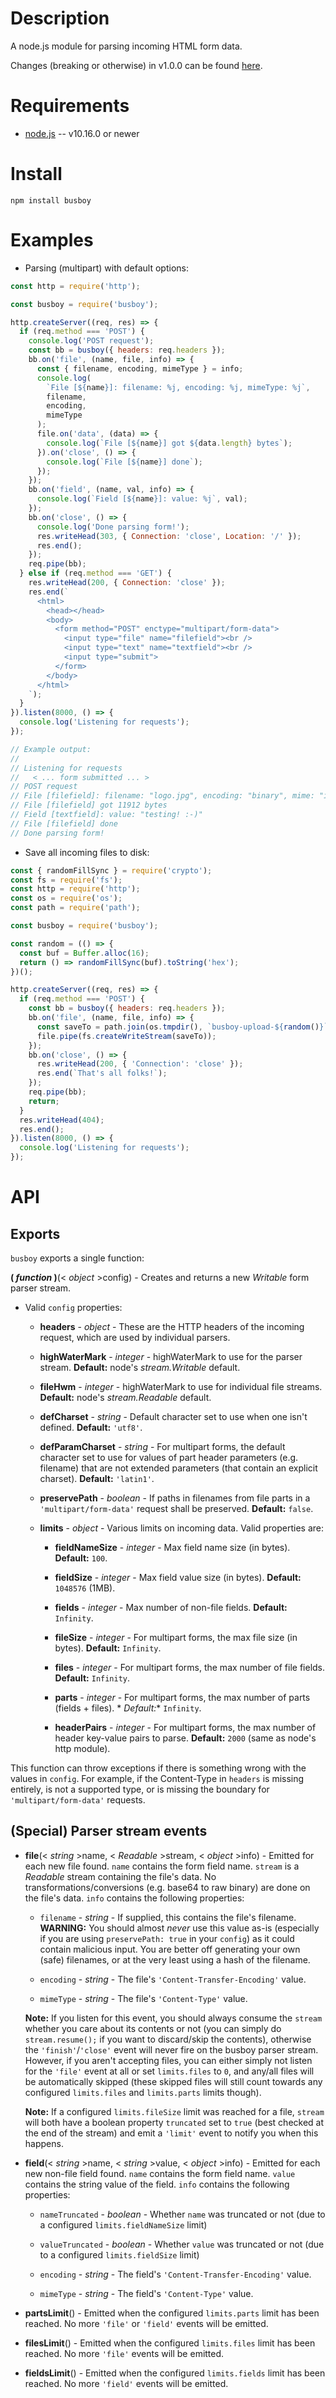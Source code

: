 # Description

A node.js module for parsing incoming HTML form data.

Changes (breaking or otherwise) in v1.0.0 can be
found [here](https://github.com/mscdex/busboy/issues/266).

# Requirements

* [node.js](http://nodejs.org/) -- v10.16.0 or newer

# Install

    npm install busboy

# Examples

* Parsing (multipart) with default options:

```js
const http = require('http');

const busboy = require('busboy');

http.createServer((req, res) => {
  if (req.method === 'POST') {
    console.log('POST request');
    const bb = busboy({ headers: req.headers });
    bb.on('file', (name, file, info) => {
      const { filename, encoding, mimeType } = info;
      console.log(
        `File [${name}]: filename: %j, encoding: %j, mimeType: %j`,
        filename,
        encoding,
        mimeType
      );
      file.on('data', (data) => {
        console.log(`File [${name}] got ${data.length} bytes`);
      }).on('close', () => {
        console.log(`File [${name}] done`);
      });
    });
    bb.on('field', (name, val, info) => {
      console.log(`Field [${name}]: value: %j`, val);
    });
    bb.on('close', () => {
      console.log('Done parsing form!');
      res.writeHead(303, { Connection: 'close', Location: '/' });
      res.end();
    });
    req.pipe(bb);
  } else if (req.method === 'GET') {
    res.writeHead(200, { Connection: 'close' });
    res.end(`
      <html>
        <head></head>
        <body>
          <form method="POST" enctype="multipart/form-data">
            <input type="file" name="filefield"><br />
            <input type="text" name="textfield"><br />
            <input type="submit">
          </form>
        </body>
      </html>
    `);
  }
}).listen(8000, () => {
  console.log('Listening for requests');
});

// Example output:
//
// Listening for requests
//   < ... form submitted ... >
// POST request
// File [filefield]: filename: "logo.jpg", encoding: "binary", mime: "image/jpeg"
// File [filefield] got 11912 bytes
// Field [textfield]: value: "testing! :-)"
// File [filefield] done
// Done parsing form!
```

* Save all incoming files to disk:

```js
const { randomFillSync } = require('crypto');
const fs = require('fs');
const http = require('http');
const os = require('os');
const path = require('path');

const busboy = require('busboy');

const random = (() => {
  const buf = Buffer.alloc(16);
  return () => randomFillSync(buf).toString('hex');
})();

http.createServer((req, res) => {
  if (req.method === 'POST') {
    const bb = busboy({ headers: req.headers });
    bb.on('file', (name, file, info) => {
      const saveTo = path.join(os.tmpdir(), `busboy-upload-${random()}`);
      file.pipe(fs.createWriteStream(saveTo));
    });
    bb.on('close', () => {
      res.writeHead(200, { 'Connection': 'close' });
      res.end(`That's all folks!`);
    });
    req.pipe(bb);
    return;
  }
  res.writeHead(404);
  res.end();
}).listen(8000, () => {
  console.log('Listening for requests');
});
```

# API

## Exports

`busboy` exports a single function:

**( _function_ )**(< _object_ >config) - Creates and returns a new _Writable_ form parser stream.

* Valid `config` properties:

    * **headers** - _object_ - These are the HTTP headers of the incoming request, which are used by
      individual parsers.

    * **highWaterMark** - _integer_ - highWaterMark to use for the parser stream. **Default:**
      node's _stream.Writable_ default.

    * **fileHwm** - _integer_ - highWaterMark to use for individual file streams. **Default:**
      node's _stream.Readable_ default.

    * **defCharset** - _string_ - Default character set to use when one isn't defined. **Default:**
      `'utf8'`.

    * **defParamCharset** - _string_ - For multipart forms, the default character set to use for
      values of part header parameters (e.g. filename) that are not extended parameters (that
      contain an explicit charset). **Default:** `'latin1'`.

    * **preservePath** - _boolean_ - If paths in filenames from file parts in a
      `'multipart/form-data'` request shall be preserved. **Default:** `false`.

    * **limits** - _object_ - Various limits on incoming data. Valid properties are:

        * **fieldNameSize** - _integer_ - Max field name size (in bytes). **Default:** `100`.

        * **fieldSize** - _integer_ - Max field value size (in bytes). **Default:** `1048576` (1MB).

        * **fields** - _integer_ - Max number of non-file fields. **Default:** `Infinity`.

        * **fileSize** - _integer_ - For multipart forms, the max file size (in bytes). **Default:**
          `Infinity`.

        * **files** - _integer_ - For multipart forms, the max number of file fields. **Default:**
          `Infinity`.

        * **parts** - _integer_ - For multipart forms, the max number of parts (fields + files). *
          *Default:** `Infinity`.

        * **headerPairs** - _integer_ - For multipart forms, the max number of header key-value
          pairs to parse. **Default:** `2000` (same as node's http module).

This function can throw exceptions if there is something wrong with the values in `config`. For
example, if the Content-Type in `headers` is missing entirely, is not a supported type, or is
missing the boundary for `'multipart/form-data'` requests.

## (Special) Parser stream events

* **file**(< _string_ >name, < _Readable_ >stream, < _object_ >info) - Emitted for each new file
  found. `name` contains the form field name. `stream` is a _Readable_ stream containing the file's
  data. No transformations/conversions (e.g. base64 to raw binary) are done on the file's data.
  `info` contains the following properties:

    * `filename` - _string_ - If supplied, this contains the file's filename. **WARNING:** You
      should almost _never_ use this value as-is (especially if you are using `preservePath: true`
      in your `config`) as it could contain malicious input. You are better off generating your
      own (safe) filenames, or at the very least using a hash of the filename.

    * `encoding` - _string_ - The file's `'Content-Transfer-Encoding'` value.

    * `mimeType` - _string_ - The file's `'Content-Type'` value.

  **Note:** If you listen for this event, you should always consume the `stream` whether you care
  about its contents or not (you can simply do `stream.resume();` if you want to discard/skip the
  contents), otherwise the `'finish'`/`'close'` event will never fire on the busboy parser stream.
  However, if you aren't accepting files, you can either simply not listen for the `'file'` event at
  all or set `limits.files` to `0`, and any/all files will be automatically skipped (these skipped
  files will still count towards any configured `limits.files` and `limits.parts` limits though).

  **Note:** If a configured `limits.fileSize` limit was reached for a file, `stream` will both have
  a boolean property `truncated` set to `true` (best checked at the end of the stream) and emit a
  `'limit'` event to notify you when this happens.

* **field**(< _string_ >name, < _string_ >value, < _object_ >info) - Emitted for each new non-file
  field found. `name` contains the form field name. `value` contains the string value of the field.
  `info` contains the following properties:

    * `nameTruncated` - _boolean_ - Whether `name` was truncated or not (due to a configured
      `limits.fieldNameSize` limit)

    * `valueTruncated` - _boolean_ - Whether `value` was truncated or not (due to a configured
      `limits.fieldSize` limit)

    * `encoding` - _string_ - The field's `'Content-Transfer-Encoding'` value.

    * `mimeType` - _string_ - The field's `'Content-Type'` value.

* **partsLimit**() - Emitted when the configured `limits.parts` limit has been reached. No more
  `'file'` or `'field'` events will be emitted.

* **filesLimit**() - Emitted when the configured `limits.files` limit has been reached. No more
  `'file'` events will be emitted.

* **fieldsLimit**() - Emitted when the configured `limits.fields` limit has been reached. No more
  `'field'` events will be emitted.
